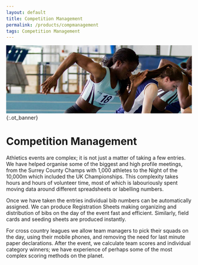 ```yaml
---
layout: default
title: Competition Management
permalink: /products/compmanagement
tags: Competition Management
---
```


![Oxford-Cambridge 2](/img/gallery/oxfordvcambridge2_crop.jpg){:.ot_banner}

# Competition Management

Athletics events are complex; it is not just a matter of taking a few entries. We have helped organise some of the biggest and high profile meetings, from the Surrey County Champs with 1,000 athletes to the Night of the 10,000m which included the UK Championships. This complexity takes hours and hours of volunteer time, most of which is labouriously spent moving data around different spreadsheets or labelling numbers.
 
Once we have taken the entries individual bib numbers can be automatically assigned. We can produce Registration Sheets making organizing and distribution of bibs on the day of the event fast and efficient. Similarly, field cards and seeding sheets are produced instantly.

For cross country leagues we allow team managers to pick their squads on the day, using their mobile phones, and removing the need for last minute paper declarations. After the event, we calculate team scores and individual category winners; we have experience of perhaps some of the most complex scoring methods on the planet.

